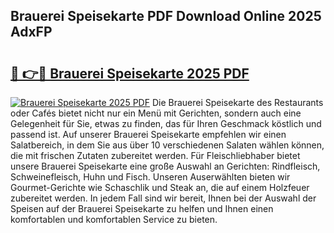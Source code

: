 ## Brauerei Speisekarte PDF Download Online 2025 AdxFP

# <h2><a href="http://gcbson.nevu.top/?p=Brauerei+Speisekarte">🔗 👉🔴 Brauerei Speisekarte 2025 PDF</a></h2>

[![Brauerei Speisekarte 2025 PDF](https://i.imgur.com/dBaPXMq.png)](http://gcbson.nevu.top/?p=Brauerei+Speisekarte)
Die Brauerei Speisekarte des Restaurants oder Cafés bietet nicht nur ein Menü mit Gerichten, sondern auch eine Gelegenheit für Sie, etwas zu finden, das für Ihren Geschmack köstlich und passend ist. Auf unserer Brauerei Speisekarte empfehlen wir einen Salatbereich, in dem Sie aus über 10 verschiedenen Salaten wählen können, die mit frischen Zutaten zubereitet werden. Für Fleischliebhaber bietet unsere Brauerei Speisekarte eine große Auswahl an Gerichten: Rindfleisch, Schweinefleisch, Huhn und Fisch. Unseren Auserwählten bieten wir Gourmet-Gerichte wie Schaschlik und Steak an, die auf einem Holzfeuer zubereitet werden. In jedem Fall sind wir bereit, Ihnen bei der Auswahl der Speisen auf der Brauerei Speisekarte zu helfen und Ihnen einen komfortablen und komfortablen Service zu bieten.

